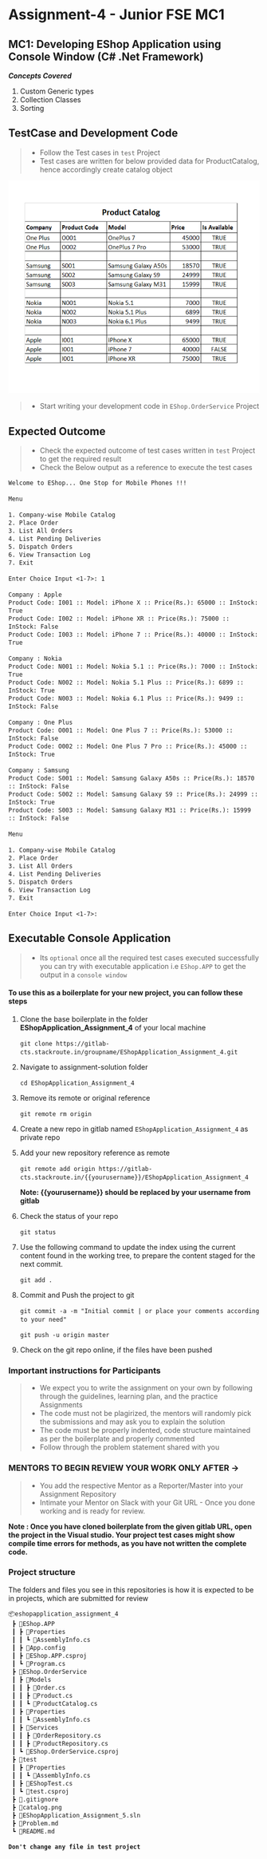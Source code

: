 ﻿# Assignment-4 - Junior FSE MC1

## MC1: Developing EShop Application using Console Window (C# .Net Framework) 

***Concepts Covered***
1. Custom Generic types
2. Collection Classes
3. Sorting


## TestCase and Development Code

> - Follow the Test cases in `test` Project
> - Test cases are written for below provided data for ProductCatalog, hence accordingly create catalog object

![catalog.jpg](./catalog.png)
> - Start writing your development code in `EShop.OrderService` Project

## Expected Outcome 

> - Check the expected outcome of test cases written in `test` Project to get the
    required result
> - Check the Below output as a reference to execute the test cases

```
Welcome to EShop... One Stop for Mobile Phones !!!

Menu

1. Company-wise Mobile Catalog
2. Place Order
3. List All Orders
4. List Pending Deliveries
5. Dispatch Orders
6. View Transaction Log
7. Exit

Enter Choice Input <1-7>: 1

Company : Apple
Product Code: I001 :: Model: iPhone X :: Price(Rs.): 65000 :: InStock: True
Product Code: I002 :: Model: iPhone XR :: Price(Rs.): 75000 :: InStock: False
Product Code: I003 :: Model: iPhone 7 :: Price(Rs.): 40000 :: InStock: True

Company : Nokia
Product Code: N001 :: Model: Nokia 5.1 :: Price(Rs.): 7000 :: InStock: True
Product Code: N002 :: Model: Nokia 5.1 Plus :: Price(Rs.): 6899 :: InStock: True
Product Code: N003 :: Model: Nokia 6.1 Plus :: Price(Rs.): 9499 :: InStock: False

Company : One Plus
Product Code: O001 :: Model: One Plus 7 :: Price(Rs.): 53000 :: InStock: False
Product Code: O002 :: Model: One Plus 7 Pro :: Price(Rs.): 45000 :: InStock: True

Company : Samsung
Product Code: S001 :: Model: Samsung Galaxy A50s :: Price(Rs.): 18570 :: InStock: False
Product Code: S002 :: Model: Samsung Galaxy S9 :: Price(Rs.): 24999 :: InStock: True
Product Code: S003 :: Model: Samsung Galaxy M31 :: Price(Rs.): 15999 :: InStock: False

Menu

1. Company-wise Mobile Catalog
2. Place Order
3. List All Orders
4. List Pending Deliveries
5. Dispatch Orders
6. View Transaction Log
7. Exit

Enter Choice Input <1-7>:

```
## Executable Console Application
> - Its `optional` once all the required test cases executed successfully 
    you can try with executable application i.e `EShop.APP`
    to get the output in a `console window`

#### To use this as a boilerplate for your new project, you can follow these steps

1. Clone the base boilerplate in the folder **EShopApplication_Assignment_4** of your local machine
     
    `git clone https://gitlab-cts.stackroute.in/groupname/EShopApplication_Assignment_4.git`
         
2. Navigate to assignment-solution folder

    `cd EShopApplication_Assignment_4`

3. Remove its remote or original reference

     `git remote rm origin`

4. Create a new repo in gitlab named `EShopApplication_Assignment_4` as private repo

5. Add your new repository reference as remote

     `git remote add origin https://gitlab-cts.stackroute.in/{{yourusername}}/EShopApplication_Assignment_4`

     **Note: {{yourusername}} should be replaced by your username from gitlab**

5. Check the status of your repo 
     
     `git status`

6. Use the following command to update the index using the current content found in the working tree, to prepare the content staged for the next commit.

     `git add .`
 
7. Commit and Push the project to git

     `git commit -a -m "Initial commit | or place your comments according to your need"`

     `git push -u origin master`

8. Check on the git repo online, if the files have been pushed

### Important instructions for Participants
> - We expect you to write the assignment on your own by following through the guidelines, learning plan, and the practice Assignments
> - The code must not be plagirized, the mentors will randomly pick the submissions and may ask you to explain the solution
> - The code must be properly indented, code structure maintained as per the boilerplate and properly commented
> - Follow through the problem statement shared with you

### MENTORS TO BEGIN REVIEW YOUR WORK ONLY AFTER ->
> - You add the respective Mentor as a Reporter/Master into your Assignment Repository
> - Intimate your Mentor on Slack with your Git URL - Once you done working and is ready for review.

	   
**Note : Once you have cloned boilerplate from the given gitlab URL, open the project in the Visual studio. 
Your project test cases might show compile time errors for methods, as you have not written the complete code.**

### Project structure

The folders and files you see in this repositories is how it is expected to be in projects, which are submitted for review

```
📦eshopapplication_assignment_4
 ┣ 📂EShop.APP
 ┃ ┣ 📂Properties
 ┃ ┃ ┗ 📜AssemblyInfo.cs
 ┃ ┣ 📜App.config
 ┃ ┣ 📜EShop.APP.csproj
 ┃ ┗ 📜Program.cs
 ┣ 📂EShop.OrderService
 ┃ ┣ 📂Models
 ┃ ┃ ┣ 📜Order.cs
 ┃ ┃ ┣ 📜Product.cs
 ┃ ┃ ┗ 📜ProductCatalog.cs
 ┃ ┣ 📂Properties
 ┃ ┃ ┗ 📜AssemblyInfo.cs
 ┃ ┣ 📂Services
 ┃ ┃ ┣ 📜OrderRepository.cs
 ┃ ┃ ┣ 📜ProductRepository.cs
 ┃ ┗ 📜EShop.OrderService.csproj
 ┣ 📂test
 ┃ ┣ 📂Properties
 ┃ ┃ ┗ 📜AssemblyInfo.cs
 ┃ ┣ 📜EShopTest.cs
 ┃ ┗ 📜test.csproj
 ┣ 📜.gitignore
 ┣ 📜catalog.png
 ┣ 📜EShopApplication_Assignment_5.sln
 ┣ 📜Problem.md
 ┗ 📜README.md

```
<b> `Don't change any file in test project` </b>